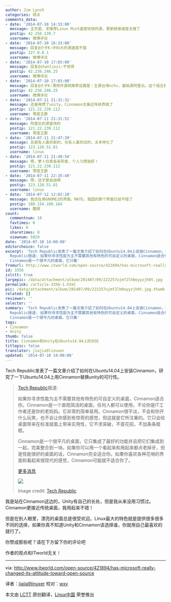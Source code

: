 ```yaml
---
author: Jim Lynch
categories: 观点
comments_data:
- date: '2014-07-10 14:33:00'
  message: 主页君，求推荐Linux Mint速度较快的源，更新链接速度太慢了
  postip: 42.156.139.7
  username: 微博评论
- date: '2014-07-10 16:33:00'
  message: 回复@介子K:中科大的源速度不错
  postip: 127.0.0.1
  username: 微博评论
- date: '2014-07-10 17:03:00'
  message: 回复@shanlinzi:不觉得
  postip: 42.236.246.25
  username: 微博评论
- date: '2014-07-10 17:03:00'
  message: 回复@介子K:薄荷开源网推荐设置是：主源台湾nchc，基础源阿里云。这个组合我没试过就不知道速度如何了。
  postip: 42.236.246.25
  username: 微博评论
- date: '2014-07-11 21:31:31'
  message: 还是用惯了unity，Cinnamon太接近传统界面了
  postip: 121.22.239.112
  username: 零度王爵
- date: '2014-07-11 21:31:51'
  message: 阿里云的源蛮快的
  postip: 121.22.239.112
  username: 零度王爵
- date: '2014-07-11 21:47:39'
  message: 总是有人喜欢新的，也有人喜欢旧的，太多样化了
  postip: 123.120.51.81
  username: linux
- date: '2014-07-11 21:49:54'
  message: 嗯，萝卜白菜各有所爱，个人习惯就好！
  postip: 121.22.239.112
  username: 零度王爵
- date: '2014-07-11 22:35:49'
  message: 嗯，这才是自由啊
  postip: 123.120.51.81
  username: linux
- date: '2014-07-12 12:02:28'
  message: 我还在用GNOME2的界面，MATE，我囧的那个界面已经不错了
  postip: 180.154.100.164
  username: 酷探
count:
  commentnum: 10
  favtimes: 0
  likes: 0
  sharetimes: 0
  viewnum: 5829
date: '2014-07-10 14:00:00'
editorchoice: false
excerpt: 'Tech Republic发表了一篇文章介绍了如何在Ubuntu14.04上安装Cinnamon，研究了一下Ubuntu14.04上用Cinnamon替换unity的可行性。  Tech
  Republic报道: 如果你寻求性能为主不需要其他有特色的可自定义的桌面，Cinnamon适合你。Cinnamon是一个直观简洁的桌面，任何人都可以使用，不论你是IT工作者还是你的老妈妈。它非常的简单易用。Cinnamon很平淡，不会和你开什么玩笑，也不会让你感到有惊奇的感觉，但这就是它所注重的。它只会给桌面带来在标准层面上带来实用性，它不求突破，不耍花招，不加条条框框。
  Cinnamon是一个很平凡的桌面，它只集'
fromurl: http://www.itworld.com/open-source/421894/has-microsoft-really-changed-its-attitude-toward-open-source
id: 3356
islctt: true
largepic: /data/attachment/album/201407/09/222257ujmf2lh0oyyzjh0t.jpg
permalink: /article-3356-1.html
pic: /data/attachment/album/201407/09/222257ujmf2lh0oyyzjh0t.jpg.thumb.jpg
related: []
reviewer: ''
selector: ''
summary: 'Tech Republic发表了一篇文章介绍了如何在Ubuntu14.04上安装Cinnamon，研究了一下Ubuntu14.04上用Cinnamon替换unity的可行性。  Tech
  Republic报道: 如果你寻求性能为主不需要其他有特色的可自定义的桌面，Cinnamon适合你。Cinnamon是一个直观简洁的桌面，任何人都可以使用，不论你是IT工作者还是你的老妈妈。它非常的简单易用。Cinnamon很平淡，不会和你开什么玩笑，也不会让你感到有惊奇的感觉，但这就是它所注重的。它只会给桌面带来在标准层面上带来实用性，它不求突破，不耍花招，不加条条框框。
  Cinnamon是一个很平凡的桌面，它只集'
tags:
- Cinnamon
- Unity
thumb: false
title: Cinnamon和Unity在Ubuntu14.04上的对抗
titlepic: false
translator: jiajia9linuxer
updated: '2014-07-10 14:00:00'
---
```


Tech Republic发表了一篇文章介绍了如何在Ubuntu14.04上安装Cinnamon，研究了一下Ubuntu14.04上用Cinnamon替换unity的可行性。



> 
> [Tech Republic](http://www.techrepublic.com/article/is-cinnamon-a-worthy-replacement-for-ubuntu-unity/)报道:
> 
> 
> 如果你寻求性能为主不需要其他有特色的可自定义的桌面，Cinnamon适合你。Cinnamon是一个直观简洁的桌面，任何人都可以使用，不论你是IT工作者还是你的老妈妈。它非常的简单易用。Cinnamon很平淡，不会和你开什么玩笑，也不会让你感到有惊奇的感觉，但这就是它所注重的。它只会给桌面带来在标准层面上带来实用性，它不求突破，不耍花招，不加条条框框。
> 
> 
> Cinnamon是一个很平凡的桌面，它只集成了最好的功能并且把它们集成到一起，完美整合到一块。如果你可以用一个看起来和用起来都点老掉牙，但是性能很好的桌面的话，Cinnamon完全适合你。如果你喜欢各种花哨的界面和看起来很现代的感觉，Cinnamon可能就不适合你了。
> 
> 
>  [更多消息](http://www.techrepublic.com/article/is-cinnamon-a-worthy-replacement-for-ubuntu-unity/)
> 
> 
> ![](/data/attachment/album/201407/09/222257ujmf2lh0oyyzjh0t.jpg)
> 
> 
> Image credit: [Tech Republic](http://www.techrepublic.com/article/is-cinnamon-a-worthy-replacement-for-ubuntu-unity/)
> 
> 
> 


我是站在Cinnamon这边的，Unity有自己的长处，但是我从来没用习惯过。Cinnamon更接近传统桌面，我用起来不错！


但是在别人眼里，漂亮的桌面总是很受欢迎。Linux最大的特色就是提供很多很多不同的选择，如果你真不知道Unity和Cinnamon该选择谁，你就用自己最喜欢的就行了。


你赞成那些呢？请在下方留下你的评论吧


作者的观点和ITworld无关！




---


via: <http://www.itworld.com/open-source/421894/has-microsoft-really-changed-its-attitude-toward-open-source>


译者：[jiajia9linuxer](https://github.com/jiajia9linuxer) 校对：[wxy](https://github.com/wxy)


本文由 [LCTT](https://github.com/LCTT/TranslateProject) 原创翻译，[Linux中国](http://linux.cn/) 荣誉推出